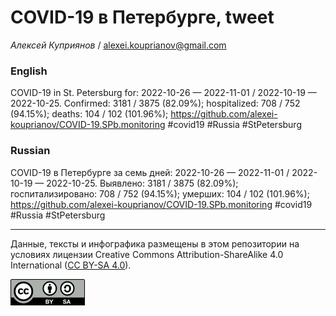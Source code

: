 COVID-19 в Петербурге, tweet
============================

*Алексей Куприянов* /
<a href="mailto:alexei.kouprianov@gmail.com" class="email">alexei.kouprianov@gmail.com</a>

### English

COVID-19 in St. Petersburg for: 2022-10-26 — 2022-11-01 / 2022-10-19 —
2022-10-25. Сonfirmed: 3181 / 3875 (82.09%); hospitalized: 708 / 752
(94.15%); deaths: 104 / 102 (101.96%);
<a href="https://github.com/alexei-kouprianov/COVID-19.SPb.monitoring" class="uri">https://github.com/alexei-kouprianov/COVID-19.SPb.monitoring</a>
\#covid19 \#Russia \#StPetersburg

### Russian

COVID-19 в Петербурге за семь дней: 2022-10-26 — 2022-11-01 / 2022-10-19
— 2022-10-25. Выявлено: 3181 / 3875 (82.09%); госпитализировано: 708 /
752 (94.15%); умерших: 104 / 102 (101.96%);
<a href="https://github.com/alexei-kouprianov/COVID-19.SPb.monitoring" class="uri">https://github.com/alexei-kouprianov/COVID-19.SPb.monitoring</a>
\#covid19 \#Russia \#StPetersburg

------------------------------------------------------------------------

Данные, тексты и инфографика размещены в этом репозитории на условиях
лицензии Creative Commons Attribution-ShareAlike 4.0 International ([CC
BY-SA 4.0](https://creativecommons.org/licenses/by-sa/4.0/)).

![](../misc/CC-BY-SA-icon.png "CC-BY-SA")
